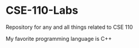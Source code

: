 # CSE-110-Labs
Repository for any and all things related to CSE 110

My favorite programming language is C++